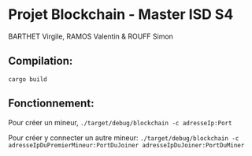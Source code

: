 # Projet Blockchain - Master ISD S4

 BARTHET Virgile, RAMOS Valentin & ROUFF Simon

## Compilation:
`cargo build`

## Fonctionnement:
Pour créer un mineur, `./target/debug/blockchain -c adresseIp:Port`

Pour créer y connecter un autre mineur: `./target/debug/blockchain -c adresseIpDuPremierMineur:PortDuJoiner adresseIpDuJoiner:PortDuMiner`
